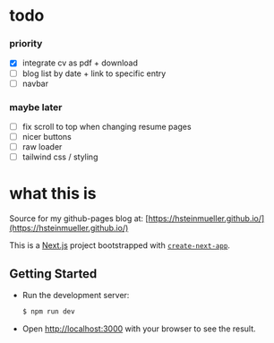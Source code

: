 # todo

### priority

- [x] integrate cv as pdf + download
- [ ] blog list by date + link to specific entry
- [ ] navbar

### maybe later

- [ ] fix scroll to top when changing resume pages
- [ ] nicer buttons
- [ ] raw loader
- [ ] tailwind css / styling

# what this is

Source for my github-pages blog at:
[https://hsteinmueller.github.io/](https://hsteinmueller.github.io/)

This is a [Next.js](https://nextjs.org/) project bootstrapped with
[`create-next-app`](https://github.com/vercel/next.js/tree/canary/packages/create-next-app).

## Getting Started

- Run the development server:
  ```bash
  $ npm run dev
  ```
- Open [http://localhost:3000](http://localhost:3000) with your browser to see the result.
